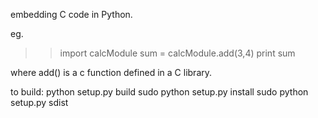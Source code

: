 embedding C code in Python.

eg.

>> import calcModule
>> sum = calcModule.add(3,4)
>> print sum


where add() is a c function defined in a C library.

to build:
python setup.py build
sudo python setup.py install
sudo python setup.py sdist
